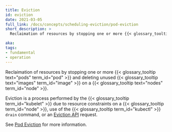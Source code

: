 ```yaml
---
title: Eviction
id: eviction
date: 2021-03-05
full_link: /docs/concepts/scheduling-eviction/pod-eviction
short_description: >
  Reclaimation of resources by stopping one or more {{< glossary_tooltip text="pods" term_id="pod" >}} and deleting unused {{< glossary_tooltip text="images" term_id="image" >}} on a {{< glossary_tooltip text="nodes" term_id="node" >}}.

aka:
tags:
- fundamental
- operation
---
```

 Reclaimation of resources by stopping one or more {{< glossary_tooltip text="pods" term_id="pod" >}} and deleting unused {{< glossary_tooltip text="images" term_id="image" >}} on a {{< glossary_tooltip text="nodes" term_id="node" >}}.

<!--more-->

Eviction is a process performed by the {{< glossary_tooltip term_id="kubelet" >}} due to resource constraints on a {{< glossary_tooltip term_id="node" >}}, use of the {{< glossary_tooltip term_id="kubectl" >}} `drain` command, or an [Eviction API](/docs/tasks/administer-cluster/safely-drain-node/#eviction-api) request.

See [Pod Eviction](/docs/concepts/scheduling-eviction/pod-eviction) for more information.